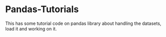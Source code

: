 # Pandas-Tutorials
This has some tutorial code on pandas library about handling the datasets, load it and working on it. 
